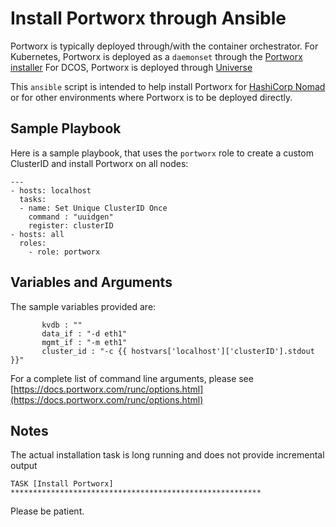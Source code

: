 # Install Portworx through Ansible

Portworx is typically deployed through/with the container orchestrator.
For Kubernetes, Portworx is deployed as a `daemonset` through the 
[Portworx installer](https://install.portworx.com/)
For DCOS, Portworx is deployed through [Universe](https://docs.portworx.com/scheduler/mesosphere-dcos/install.html)

This `ansible` script is intended to help install Portworx
for [HashiCorp Nomad](https://www.nomadproject.io/)
or for other environments where Portworx is to be deployed directly.

## Sample Playbook

Here is a sample playbook, that uses the `portworx` role
to create a custom ClusterID and install Portworx on all nodes:
```
---
- hosts: localhost
  tasks:
  - name: Set Unique ClusterID Once
    command : "uuidgen"
    register: clusterID
- hosts: all
  roles:
    - role: portworx
```

## Variables and Arguments

The sample variables provided are:
```
       kvdb : ""
       data_if : "-d eth1"
       mgmt_if : "-m eth1"
       cluster_id : "-c {{ hostvars['localhost']['clusterID'].stdout }}"
```

For a complete list of command line arguments, please see [https://docs.portworx.com/runc/options.html](https://docs.portworx.com/runc/options.html)

## Notes

The actual installation task is long running and does not provide incremental output

```
TASK [Install Portworx] ********************************************************
```

Please be patient.
